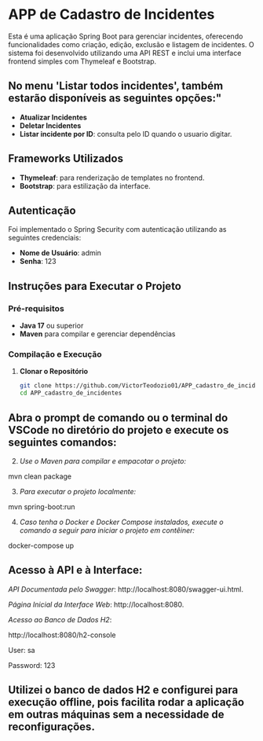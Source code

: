 # APP de Cadastro de Incidentes

Esta é uma aplicação Spring Boot para gerenciar incidentes, oferecendo funcionalidades como criação, edição, exclusão e listagem de incidentes. O sistema foi desenvolvido utilizando uma API REST e inclui uma interface frontend simples com Thymeleaf e Bootstrap.

## No menu 'Listar todos incidentes', também estarão disponíveis as seguintes opções:"
- **Atualizar Incidentes**
- **Deletar Incidentes**
- **Listar incidente por ID**: consulta pelo ID quando o usuario digitar.


## Frameworks Utilizados

- **Thymeleaf**: para renderização de templates no frontend.
- **Bootstrap**: para estilização da interface.

## Autenticação

Foi implementado o Spring Security com autenticação utilizando as seguintes credenciais:

- **Nome de Usuário**: admin
- **Senha**: 123

## Instruções para Executar o Projeto

### Pré-requisitos

- **Java 17** ou superior
- **Maven** para compilar e gerenciar dependências

### Compilação e Execução

1. **Clonar o Repositório**
   ```bash
   git clone https://github.com/VictorTeodozio01/APP_cadastro_de_incidentes.git
   cd APP_cadastro_de_incidentes


## Abra o prompt de comando ou o terminal do VSCode no diretório do projeto e execute os seguintes comandos:


2. *Use o Maven para compilar e empacotar o projeto:*

mvn clean package

3. *Para executar o projeto localmente:*

mvn spring-boot:run

4. *Caso tenha o Docker e Docker Compose instalados, execute o comando a seguir para iniciar o projeto em contêiner:*

docker-compose up


## Acesso à API e à Interface:

*API Documentada pelo Swagger*: http://localhost:8080/swagger-ui.html.

*Página Inicial da Interface Web*: http://localhost:8080.

*Acesso ao Banco de Dados H2*: 

http://localhost:8080/h2-console 

User: sa

Password: 123


## Utilizei o banco de dados H2 e configurei para execução offline, pois  facilita rodar a aplicação em outras máquinas sem a necessidade de reconfigurações.
